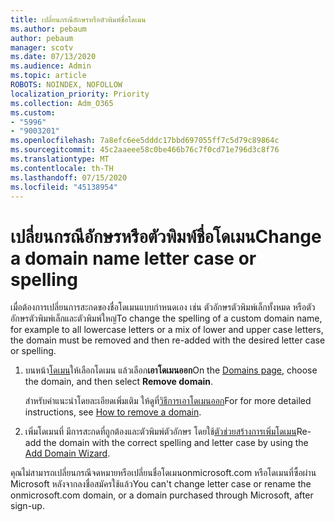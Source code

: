 ```yaml
---
title: เปลี่ยนกรณีอักษรหรือตัวพิมพ์ชื่อโดเมน
ms.author: pebaum
author: pebaum
manager: scotv
ms.date: 07/13/2020
ms.audience: Admin
ms.topic: article
ROBOTS: NOINDEX, NOFOLLOW
localization_priority: Priority
ms.collection: Adm_O365
ms.custom:
- "5996"
- "9003201"
ms.openlocfilehash: 7a8efc6ee5dddc17bbd697055ff7c5d79c89864c
ms.sourcegitcommit: 45c2aaeee58c0be466b76c7f0cd71e796d3c8f76
ms.translationtype: MT
ms.contentlocale: th-TH
ms.lasthandoff: 07/15/2020
ms.locfileid: "45138954"
---
```

# <a name="change-a-domain-name-letter-case-or-spelling"></a><span data-ttu-id="ebd34-102">เปลี่ยนกรณีอักษรหรือตัวพิมพ์ชื่อโดเมน</span><span class="sxs-lookup"><span data-stu-id="ebd34-102">Change a domain name letter case or spelling</span></span>

<span data-ttu-id="ebd34-103">เมื่อต้องการเปลี่ยนการสะกดของชื่อโดเมนแบบกําหนดเอง เช่น ตัวอักษรตัวพิมพ์เล็กทั้งหมด หรือตัวอักษรตัวพิมพ์เล็กและตัวพิมพ์ใหญ่</span><span class="sxs-lookup"><span data-stu-id="ebd34-103">To change the spelling of a custom domain name, for example to all lowercase letters or a mix of lower and upper case letters, the domain must be removed and then re-added with the desired letter case or spelling.</span></span>

1. <span data-ttu-id="ebd34-104">บนหน้า[โดเมน](https://portal.office.com/adminportal/home#/Domains)ให้เลือกโดเมน แล้วเลือก**เอาโดเมนออก**</span><span class="sxs-lookup"><span data-stu-id="ebd34-104">On the [Domains page](https://portal.office.com/adminportal/home#/Domains), choose the domain, and then select  **Remove domain**.</span></span></br>

    <span data-ttu-id="ebd34-105">สําหรับคําแนะนําโดยละเอียดเพิ่มเติม ให้ดูที่[วิธีการเอาโดเมนออก](https://docs.microsoft.com/microsoft-365/admin/get-help-with-domains/remove-a-domain?view=o365-worldwide)</span><span class="sxs-lookup"><span data-stu-id="ebd34-105">For for more detailed instructions, see [How to remove a domain](https://docs.microsoft.com/microsoft-365/admin/get-help-with-domains/remove-a-domain?view=o365-worldwide).</span></span>

2. <span data-ttu-id="ebd34-106">เพิ่มโดเมนที่ มีการสะกดที่ถูกต้องและตัวพิมพ์ตัวอักษร โดยใช้[ตัวช่วยสร้างการเพิ่มโดเมน](https://portal.office.com/adminportal/home#/Domains/Wizard)</span><span class="sxs-lookup"><span data-stu-id="ebd34-106">Re-add the domain with the correct spelling and letter case by using the [Add Domain Wizard](https://portal.office.com/adminportal/home#/Domains/Wizard).</span></span>

<span data-ttu-id="ebd34-107">คุณไม่สามารถเปลี่ยนกรณีจดหมายหรือเปลี่ยนชื่อโดเมนonmicrosoft.com หรือโดเมนที่ซื้อผ่าน Microsoft หลังจากลงชื่อสมัครใช้แล้ว</span><span class="sxs-lookup"><span data-stu-id="ebd34-107">You can't change letter case or rename the onmicrosoft.com domain, or a domain purchased through Microsoft, after sign-up.</span></span>
